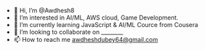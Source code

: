 - 👋 Hi, I’m @Awdhesh8
- 👀 I’m interested in AI/ML, AWS cloud, Game Development.
- 🌱 I’m currently learning JavaScript & AI/ML Cource from Cousera
- 💞️ I’m looking to collaborate on ________
- 📫 How to reach me awdheshdubey64@gmail.com

<!---
Awdhesh8/Awdhesh8 is a ✨ special ✨ repository because its `README.md` (this file) appears on your GitHub profile.
You can click the Preview link to take a look at your changes.
--->
